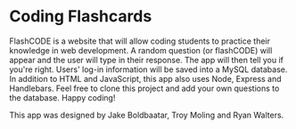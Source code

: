 # Coding Flashcards

FlashCODE is a website that will allow coding students to practice their knowledge in web development.
A random question (or flashCODE) will appear and the user will type in their response. The app will then tell you if you're right.
Users' log-in information will be saved into a MySQL database. In addition to HTML and JavaScript, this app also uses Node, Express and Handlebars.
Feel free to clone this project and add your own questions to the database.
Happy coding!

This app was designed by Jake Boldbaatar, Troy Moling and Ryan Walters.
